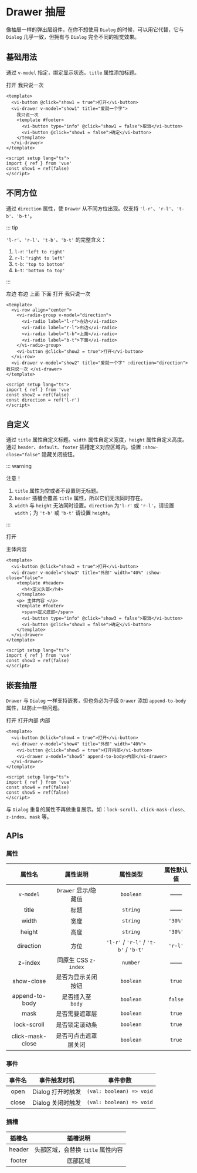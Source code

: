 <script setup lang="ts">
import { ref } from 'vue'

const show1 = ref(false)
const show2 = ref(false)
const show3 = ref(false)
const show4 = ref(false)
const show5 = ref(false)
const show6 = ref(false)
const show7 = ref(false)
const show8 = ref(false)
const show9 = ref(false)
const show10 = ref(false)
const direction = ref('l-r')

</script>

# Drawer 抽屉

像抽屉一样的弹出层组件，在你不想使用 `Dialog` 的时候，可以用它代替，它与 `Dialog` 几乎一致，但拥有与 `Dialog` 完全不同的视觉效果。

## 基础用法

通过 `v-model` 指定，绑定显示状态。`title` 属性添加标题。

<div class="examples">
  <vi-button @click="show1 = true">打开</vi-button>
  <vi-drawer v-model="show1" title="爱就一个字">
    我只说一次
    <template #footer>
      <vi-button type="info" @click="show1 = false">取消</vi-button>
      <vi-button @click="show1 = false">确定</vi-button>
    </template>
  </vi-drawer>
</div>

```vue
<template>
  <vi-button @click="show1 = true">打开</vi-button>
  <vi-drawer v-model="show1" title="爱就一个字">
    我只说一次
    <template #footer>
      <vi-button type="info" @click="show1 = false">取消</vi-button>
      <vi-button @click="show1 = false">确定</vi-button>
    </template>
  </vi-drawer>
</template>

<script setup lang="ts">
import { ref } from 'vue'
const show1 = ref(false)
</script>
```

## 不同方位

通过 `direction` 属性，使 `Drawer` 从不同方位出现。仅支持 `'l-r'`、`'r-l'`、`'t-b'`、`'b-t'`。

::: tip

`'l-r'`、`'r-l'`、`'t-b'`、`'b-t'` 的完整含义：

1. `l-r`: `'left to right'`
2. `r-l`: `'right to left'`
3. `t-b`: `'top to bottom'`
4. `b-t`: `'bottom to top'`

:::

<div class="examples">
  <vi-row align="center">
    <vi-radio-group v-model="direction">
      <vi-radio label="l-r">左边</vi-radio>
      <vi-radio label="r-l">右边</vi-radio>
      <vi-radio label="t-b">上面</vi-radio>
      <vi-radio label="b-t">下面</vi-radio>
    </vi-radio-group>
    <vi-button @click="show2 = true">打开</vi-button>
  </vi-row>
  <vi-drawer v-model="show2" title="爱就一个字" :direction="direction"> 我只说一次 </vi-drawer>
</div>

```vue
<template>
  <vi-row align="center">
    <vi-radio-group v-model="direction">
      <vi-radio label="l-r">左边</vi-radio>
      <vi-radio label="r-l">右边</vi-radio>
      <vi-radio label="t-b">上面</vi-radio>
      <vi-radio label="b-t">下面</vi-radio>
    </vi-radio-group>
    <vi-button @click="show2 = true">打开</vi-button>
  </vi-row>
  <vi-drawer v-model="show2" title="爱就一个字" :direction="direction"> 我只说一次 </vi-drawer>
</template>

<script setup lang="ts">
import { ref } from 'vue'
const show2 = ref(false)
const direction = ref('l-r')
</script>
```

## 自定义

通过 `title` 属性自定义标题。`width` 属性自定义宽度，`height` 属性自定义高度。通过 `header`、`default`、`footer` 插槽定义对应区域内。设置 `:show-close="false"` 隐藏关闭按钮。

::: warning

注意！

1. `title` 属性为空或者不设置则无标题。
2. `header` 插槽会覆盖 `title` 属性，所以它们无法同时存在。
3. `width` 与 `height` 无法同时设置。`direction` 为`'l-r'` 或 `'r-l'`，请设置 `width`；为 `'t-b'` 或 `'b-t'` 请设置 `height`。

:::

<div class="examples">
  <vi-button @click="show3 = true">打开</vi-button>
  <vi-drawer v-model="show3" title="外部" width="40%" :show-close="false">
    <template #header>
      <h4>定义头部</h4>
    </template>
    <p> 主体内容 </p>
    <template #footer>
      <span>定义底部</span>
      <vi-button type="info" @click="show3 = false">取消</vi-button>
      <vi-button @click="show3 = false">确定</vi-button>
    </template>
  </vi-drawer>
</div>

```vue
<template>
  <vi-button @click="show3 = true">打开</vi-button>
  <vi-drawer v-model="show3" title="外部" width="40%" :show-close="false">
    <template #header>
      <h4>定义头部</h4>
    </template>
    <p> 主体内容 </p>
    <template #footer>
      <span>定义底部</span>
      <vi-button type="info" @click="show3 = false">取消</vi-button>
      <vi-button @click="show3 = false">确定</vi-button>
    </template>
  </vi-drawer>
</template>

<script setup lang="ts">
import { ref } from 'vue'
const show3 = ref(false)
</script>
```

## 嵌套抽屉

`Drawer` 与 `Dialog` 一样支持嵌套，但也务必为子级 `Drawer` 添加 `append-to-body` 属性，以防止一些问题。

<div class="examples">
  <vi-button @click="show4 = true">打开</vi-button>
  <vi-drawer v-model="show4" title="外部" width="40%">
    <vi-button @click="show5 = true">打开内部</vi-button>
    <vi-drawer v-model="show5" append-to-body>内部</vi-drawer>
  </vi-drawer>
</div>

```vue
<template>
  <vi-button @click="show4 = true">打开</vi-button>
  <vi-drawer v-model="show4" title="外部" width="40%">
    <vi-button @click="show5 = true">打开内部</vi-button>
    <vi-drawer v-model="show5" append-to-body>内部</vi-drawer>
  </vi-drawer>
</template>

<script setup lang="ts">
import { ref } from 'vue'
const show4 = ref(false)
const show5 = ref(false)
</script>
```

与 `Dialog` 重复的属性不再做重复展示。如：`lock-scroll`、`click-mask-close`、`z-index`、`mask` 等。

## APIs

### 属性

| 属性名 | 属性说明 | 属性类型 | 属性默认值 |
| :---: | :---: | :---: | :---: |
| `v-model` | `Drawer` 显示/隐藏值 | `boolean` | —— |
| title | 标题 | `string` | —— |
| width | 宽度 | `string` | `'30%'` |
| height | 高度 | `string` | `'30%'` |
| direction | 方位 | `'l-r'` / `'r-l'` / `'t-b'` / `'b-t'` | `'r-l'` |
| z-index | 同原生 CSS `z-index` | `number` | —— |
| show-close | 是否为显示关闭按钮 | `boolean` | `true` |
| append-to-body | 是否插入至 `body` | `boolean` | `false` |
| mask | 是否需要遮罩层 | `boolean` | `true` |
| lock-scroll | 是否锁定滚动条 | `boolean` | `true` |
| click-mask-close | 是否可点击遮罩层关闭 | `boolean` | `true` |

### 事件

| 事件名 | 事件触发时机 | 事件参数 |
| :---: | :---: | :---: |
| open | Dialog 打开时触发 | `(val: boolean) => void` |
| close | Dialog 关闭时触发 | `(val: boolean) => void` |

### 插槽

| 插槽名 | 插槽说明 |
| :---: | :---: |
| header | 头部区域，会替换 `title` 属性内容 |
| footer | 底部区域 |
